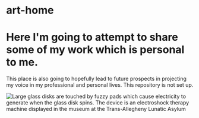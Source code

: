 # art-home
# Here I'm going to attempt to share some of my work which is personal to me.

This place is also going to hopefully lead to future prospects in projecting
my voice in my professional and personal lives.
This repository is not set up.

![Large glass disks are touched by fuzzy pads which cause electricity to generate when the glass disk spins. The device is an electroshock therapy machine displayed in the museum at the Trans-Allegheny Lunatic Asylum](https://github.com/rivers-many-edge/art-home/blob/main/Alaskan%20Scene.png?raw=true)
